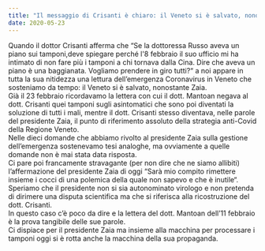 ```yaml
---  
title: "Il messaggio di Crisanti è chiaro: il Veneto si è salvato, nonostante Zaia"
date: 2020-05-23
---
```


Quando il dottor Crisanti afferma che “Se la dottoressa Russo aveva un piano sui tamponi,deve spiegare perché l'8 febbraio il suo ufficio mi ha intimato di non fare più i tamponi a chi tornava dalla Cina. Dire che aveva un piano è una baggianata. Vogliamo prendere in giro tutti?“ a noi appare in tutta la sua nitidezza una lettura dell’emergenza Coronavirus in Veneto che sosteniamo da tempo: il Veneto si è salvato, nonostante Zaia.  
Già il 23 febbraio ricordavamo la lettera con cui il dott. Mantoan negava al dott. Crisanti quei tamponi sugli asintomatici che sono poi diventati la soluzione di tutti i mali, mentre il dott. Crisanti stesso diventava, nelle parole del presidente Zaia, il punto di riferimento assoluto della strategia anti-Covid della Regione Veneto.  
Nelle dieci domande che abbiamo rivolto al presidente Zaia sulla gestione dell’emergenza sostenevamo tesi analoghe, ma ovviamente a quelle domande non è mai stata data risposta.  
Ci pare poi francamente stravagante (per non dire che ne siamo allibiti) l’affermazione del presidente Zaia di oggi “Sarà mio compito rimettere insieme i cocci di una polemica della quale non sapevo e che è inutile“.  
Speriamo che il presidente non si sia autonominato virologo e non pretenda di dirimere una disputa scientifica ma che si riferisca alla ricostruzione del dott. Crisanti.  
In questo caso c’è poco da dire e la lettera del dott. Mantoan dell’11 febbraio è la prova tangibile delle sue parole.  
Ci dispiace per il presidente Zaia ma insieme alla macchina per processare i tamponi oggi si è rotta anche la macchina della sua propaganda.

